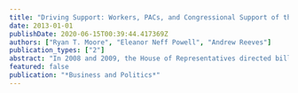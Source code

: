 ```yaml
---
title: "Driving Support: Workers, PACs, and Congressional Support of the Auto Industry"
date: 2013-01-01
publishDate: 2020-06-15T00:39:44.417369Z
authors: ["Ryan T. Moore", "Eleanor Neff Powell", "Andrew Reeves"]
publication_types: ["2"]
abstract: "In 2008 and 2009, the House of Representatives directed billions of dollars to the auto industry by passing a bailout and the “cash for clunkers” program. Moving beyond corporate influence via campaign contributions, we demonstrate that the presence of auto workers in a district strongly predicts legislative support for both bills. In addition to this critical legislation, we also analyze over 250 bills on which the auto industry either lobbied or took a public position. We find no patterns relating a district’s workers or corporate campaign contributions to these votes on broader legislation where other groups, such as environmental advocates or labor unions, are at the table. Instead, the auto industry garners consistent support only on quasi-private, particularistic legislation. Thus, we contend that on particularistic legislation the presence of workers (not just campaign contributions) drives legislative support; however, when legislators expand the scope of conflict, the influence of a single industry is attentuated by other interests."
featured: false
publication: "*Business and Politics*"
---
```


